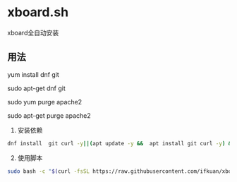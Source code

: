 # xboard.sh

xboard全自动安装

## 用法
 
 yum install dnf git
 
 sudo apt-get dnf git
 
sudo yum purge apache2

sudo apt-get purge apache2

1. 安装依赖
```bash
dnf install  git curl -y||(apt update -y &&  apt install git curl -y) && bash -c "$(curl -fsSL https://get.docker.com)"
```

2. 使用脚本

```bash
sudo bash -c "$(curl -fsSL https://raw.githubusercontent.com/ifkuan/xboard.sh/master/xboard.sh)"
```
